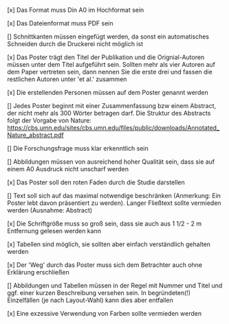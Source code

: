 [x]    Das Format muss Din A0 im Hochformat sein
    
[x]    Das Dateienformat muss PDF sein
    
[]    Schnittkanten müssen eingefügt werden, da sonst ein automatisches Schneiden durch die Druckerei nicht möglich ist
    
[x]    Das Poster trägt den Titel der Publikation und die Orignial-Autoren müssen unter dem Titel aufgeführt sein. Sollten mehr als vier Autoren auf dem Paper vertreten sein, dann nennen Sie die erste drei und fassen die restlichen Autoren unter 'et al.' zusammen
    
[x]    Die erstellenden Personen müssen auf dem Poster genannt werden
    
[]    Jedes Poster beginnt mit einer Zusammenfassung bzw einem Abstract, der nicht mehr als 300 Wörter betragen darf. Die Struktur des Abstracts folgt der Vorgabe von Nature: https://cbs.umn.edu/sites/cbs.umn.edu/files/public/downloads/Annotated_Nature_abstract.pdf 
    
[]    Die Forschungsfrage muss klar erkenntlich sein
    
[]    Abbildungen müssen von ausreichend hoher Qualität sein, dass sie auf einem A0 Ausdruck nicht unscharf werden
    
[x]    Das Poster soll den roten Faden durch die Studie darstellen
    
[]   Text soll sich auf das maximal notwendige beschränken (Anmerkung: Ein Poster lebt davon präsentiert zu werden). Langer Fließtext sollte vermieden werden (Ausnahme: Abstract)
    
[x]    Die Schriftgröße muss so groß sein, dass sie auch aus 1 1/2 - 2 m Entfernung gelesen werden kann
    
[x]    Tabellen sind möglich, sie sollten aber einfach verständlich gehalten werden
    
[x]    Der 'Weg' durch das Poster muss sich dem Betrachter auch ohne Erklärung erschließen
    
[]    Abbildungen und Tabellen müssen in der Regel mit Nummer und Titel und ggf. einer kurzen Beschreibung versehen sein. In begründeten(!) Einzelfällen (je nach Layout-Wahl) kann dies aber entfallen
    
[x]    Eine exzessive Verwendung von Farben sollte vermieden werden
